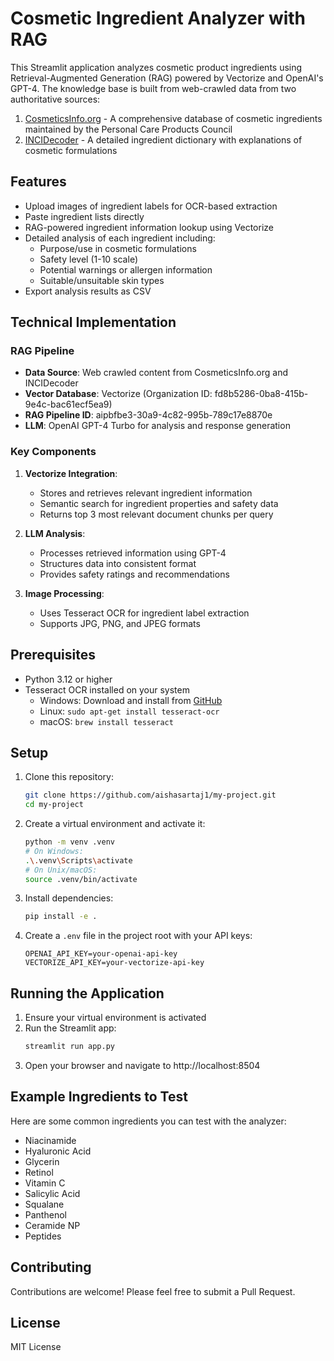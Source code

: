 # Cosmetic Ingredient Analyzer with RAG

This Streamlit application analyzes cosmetic product ingredients using Retrieval-Augmented Generation (RAG) powered by Vectorize and OpenAI's GPT-4. The knowledge base is built from web-crawled data from two authoritative sources:

1. [CosmeticsInfo.org](https://cosmeticsinfo.org) - A comprehensive database of cosmetic ingredients maintained by the Personal Care Products Council
2. [INCIDecoder](https://incidecoder.com) - A detailed ingredient dictionary with explanations of cosmetic formulations

## Features

- Upload images of ingredient labels for OCR-based extraction
- Paste ingredient lists directly
- RAG-powered ingredient information lookup using Vectorize
- Detailed analysis of each ingredient including:
  - Purpose/use in cosmetic formulations
  - Safety level (1-10 scale)
  - Potential warnings or allergen information
  - Suitable/unsuitable skin types
- Export analysis results as CSV

## Technical Implementation

### RAG Pipeline
- **Data Source**: Web crawled content from CosmeticsInfo.org and INCIDecoder
- **Vector Database**: Vectorize (Organization ID: fd8b5286-0ba8-415b-9e4c-bac61ecf5ea9)
- **RAG Pipeline ID**: aipbfbe3-30a9-4c82-995b-789c17e8870e
- **LLM**: OpenAI GPT-4 Turbo for analysis and response generation

### Key Components
1. **Vectorize Integration**:
   - Stores and retrieves relevant ingredient information
   - Semantic search for ingredient properties and safety data
   - Returns top 3 most relevant document chunks per query

2. **LLM Analysis**:
   - Processes retrieved information using GPT-4
   - Structures data into consistent format
   - Provides safety ratings and recommendations

3. **Image Processing**:
   - Uses Tesseract OCR for ingredient label extraction
   - Supports JPG, PNG, and JPEG formats

## Prerequisites

- Python 3.12 or higher
- Tesseract OCR installed on your system
  - Windows: Download and install from [GitHub](https://github.com/UB-Mannheim/tesseract/wiki)
  - Linux: `sudo apt-get install tesseract-ocr`
  - macOS: `brew install tesseract`

## Setup

1. Clone this repository:
   ```bash
   git clone https://github.com/aishasartaj1/my-project.git
   cd my-project
   ```

2. Create a virtual environment and activate it:
   ```bash
   python -m venv .venv
   # On Windows:
   .\.venv\Scripts\activate
   # On Unix/macOS:
   source .venv/bin/activate
   ```

3. Install dependencies:
   ```bash
   pip install -e .
   ```

4. Create a `.env` file in the project root with your API keys:
   ```
   OPENAI_API_KEY=your-openai-api-key
   VECTORIZE_API_KEY=your-vectorize-api-key
   ```

## Running the Application

1. Ensure your virtual environment is activated
2. Run the Streamlit app:
   ```bash
   streamlit run app.py
   ```
3. Open your browser and navigate to http://localhost:8504

## Example Ingredients to Test

Here are some common ingredients you can test with the analyzer:
- Niacinamide
- Hyaluronic Acid
- Glycerin
- Retinol
- Vitamin C
- Salicylic Acid
- Squalane
- Panthenol
- Ceramide NP
- Peptides

## Contributing

Contributions are welcome! Please feel free to submit a Pull Request.

## License

MIT License
